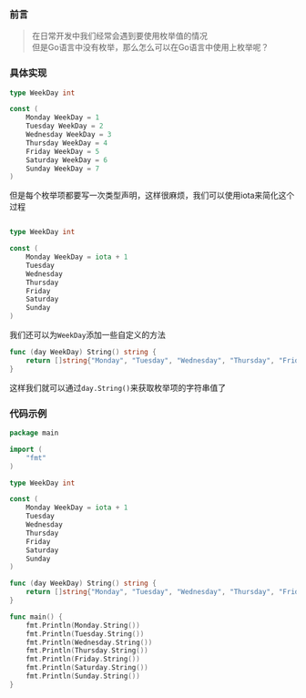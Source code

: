 ### 前言

> 在日常开发中我们经常会遇到要使用枚举值的情况  
> 但是Go语言中没有枚举，那么怎么可以在Go语言中使用上枚举呢？

### 具体实现

```Go
type WeekDay int

const (
    Monday WeekDay = 1
    Tuesday WeekDay = 2
    Wednesday WeekDay = 3
    Thursday WeekDay = 4
    Friday WeekDay = 5
    Saturday WeekDay = 6
    Sunday WeekDay = 7
)
```

但是每个枚举项都要写一次类型声明，这样很麻烦，我们可以使用iota来简化这个过程
```Go   

type WeekDay int

const (
    Monday WeekDay = iota + 1
    Tuesday
    Wednesday
    Thursday
    Friday
    Saturday
    Sunday
)
```

我们还可以为`WeekDay`添加一些自定义的方法

```Go
func (day WeekDay) String() string {
    return []string{"Monday", "Tuesday", "Wednesday", "Thursday", "Friday", "Saturday", "Sunday"}[day-1]
}
```

这样我们就可以通过`day.String()`来获取枚举项的字符串值了

### 代码示例

```Go
package main

import (
    "fmt"
)

type WeekDay int

const (
    Monday WeekDay = iota + 1
    Tuesday
    Wednesday
    Thursday
    Friday
    Saturday
    Sunday
)

func (day WeekDay) String() string {
    return []string{"Monday", "Tuesday", "Wednesday", "Thursday", "Friday", "Saturday", "Sunday"}[day-1]
}

func main() {
    fmt.Println(Monday.String())
    fmt.Println(Tuesday.String())
    fmt.Println(Wednesday.String())
    fmt.Println(Thursday.String())
    fmt.Println(Friday.String())
    fmt.Println(Saturday.String())
    fmt.Println(Sunday.String())
}
```